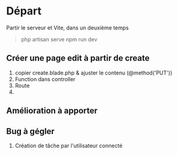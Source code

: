 # Départ

Partir le serveur et Vite, dans un deuxième temps
> php artisan serve
> npm run dev

## Créer une page edit à partir de create

1. copier create.blade.php & ajuster le contenu (@method('PUT'))
2. Function dans controller
3. Route
4. 

## Amélioration à apporter



## Bug à gégler
1. Création de tâche par l'utilisateur connecté